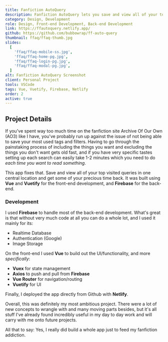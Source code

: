 ```yaml
---
title: Fanfiction AutoQuery
description: Fanfiction AutoQuery lets you save and view all of your top visited queries in one central location. Built with Vue, Vuetify, and Firebase.
category: Design, Development
role: Design, Front-end Development, Back-end Development
link: https://ffautoquery.netlify.app/
github: https://github.com/bubbowrap/ff-auto-query
thumbnail: ffaq/ffaq-thumb.jpg
slides:
  [
    'ffaq/ffaq-mobile-ss.jpg',
    'ffaq/ffaq-home-pg.jpg',
    'ffaq/ffaq-login-pg.jpg',
    'ffaq/ffaq-modal-pg.jpg',
  ]
alt: Fanfiction AutoQuery Screenshot
client: Personal Project
tools: VSCode
tags: Vue, Vuetify, Firebase, Netlify
order: 2
active: true
---
```


## Project Details

If you've spent way too much time on the fanfiction site Archive Of Our Own (AO3) like I have, you've probably run up against the issue of not being able to save your most used tags and filters. Having to go through the painstaking process of including the things you want and excluding the things you don't want gets old fast, and if you have very specific tastes setting up each search can easily take 1-2 minutes which you need to do _each time you want to read something_.

This app fixes that. Save and view all of your top visited queries in one central location and get some of your precious time back. It was built using **Vue** and **Vuetify** for the front-end development, and **Firebase** for the back-end.

### Development

I used **Firebase** to handle most of the back-end development. What's great is that without very much code at all you can do a whole lot, and I used it mainly for its:

- Realtime Database
- Authentication (Google)
- Image Storage

On the front-end I used **Vue** to build out the UI/functionality, and more _specifically_:

- **Vuex** for state management
- **Axios** to push and pull from **Firebase**
- **Vue Router** for navigation/routing
- **Vuetify** for UI

Finally, I deployed the app directly from Github with **Netlify**.

Overall, this was definitely my most ambitious project. There were a lot of new concepts to wrangle with and many moving parts besides, but it's all stuff I've already found incredibly useful in my day to day work and will carry with me onto future projects.

All that to say: Yes, I really did build a whole app just to feed my fanfiction addiction.
